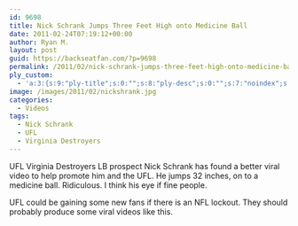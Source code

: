```yaml
---
id: 9698
title: Nick Schrank Jumps Three Feet High onto Medicine Ball
date: 2011-02-24T07:19:12+00:00
author: Ryan M.
layout: post
guid: https://backseatfan.com/?p=9698
permalink: /2011/02/nick-schrank-jumps-three-feet-high-onto-medicine-ball/
ply_custom:
  - 'a:3:{s:9:"ply-title";s:0:"";s:8:"ply-desc";s:0:"";s:7:"noindex";s:0:"";}'
image: /images/2011/02/nickshrank.jpg
categories:
  - Videos
tags:
  - Nick Schrank
  - UFL
  - Virginia Destroyers
---
```


<div class="entry">
  <p>
  </p>

  <p>
    UFL Virginia Destroyers LB prospect Nick Schrank has found a better viral video to help promote him and the UFL. He jumps 32 inches, on to a medicine ball. Ridiculous. I think his eye if fine people.
  </p>

  <p>
    UFL could be gaining some new fans if there is an NFL lockout. They should probably produce some viral videos like this.
  </p>
</div>
